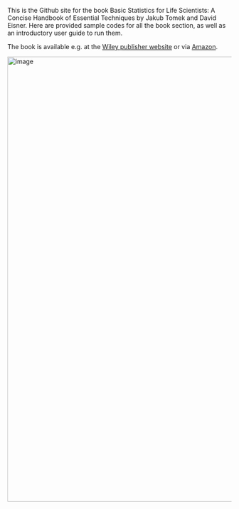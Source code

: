 This is the Github site for the book Basic Statistics for Life Scientists: A Concise Handbook of Essential Techniques by Jakub Tomek and David Eisner. Here are provided sample codes for all the book section, as well as an introductory user guide to run them.

The book is available e.g. at the [Wiley publisher website](https://www.wiley.com/en-us/Basic+Statistics+for+Life+Scientists%3A+A+Concise+Handbook+of+Essential+Techniques-p-9781394284962) or via [Amazon](https://www.amazon.co.uk/Basic-Statistics-Life-Scientists-Techniques/dp/1394284969).

<img width="599" height="1000" alt="image" src="https://github.com/user-attachments/assets/7f7ba0ce-ceed-46d8-98da-1bd53b74d007" />
